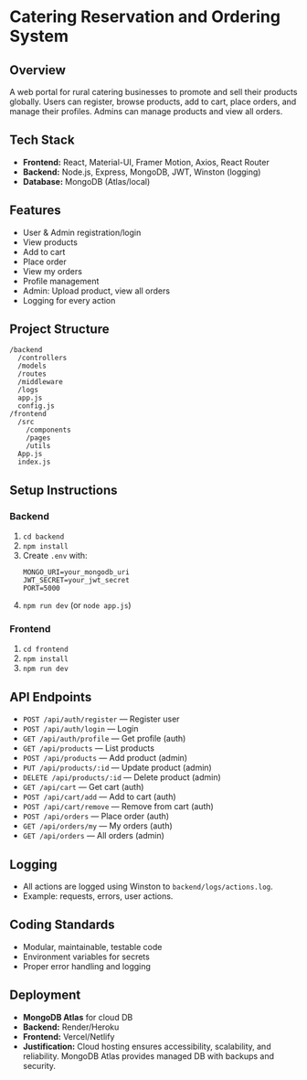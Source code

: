# Catering Reservation and Ordering System

## Overview
A web portal for rural catering businesses to promote and sell their products globally. Users can register, browse products, add to cart, place orders, and manage their profiles. Admins can manage products and view all orders.

## Tech Stack
- **Frontend:** React, Material-UI, Framer Motion, Axios, React Router
- **Backend:** Node.js, Express, MongoDB, JWT, Winston (logging)
- **Database:** MongoDB (Atlas/local)

## Features
- User & Admin registration/login
- View products
- Add to cart
- Place order
- View my orders
- Profile management
- Admin: Upload product, view all orders
- Logging for every action

## Project Structure
```
/backend
  /controllers
  /models
  /routes
  /middleware
  /logs
  app.js
  config.js
/frontend
  /src
    /components
    /pages
    /utils
  App.js
  index.js
```

## Setup Instructions
### Backend
1. `cd backend`
2. `npm install`
3. Create `.env` with:
   ```
   MONGO_URI=your_mongodb_uri
   JWT_SECRET=your_jwt_secret
   PORT=5000
   ```
4. `npm run dev` (or `node app.js`)

### Frontend
1. `cd frontend`
2. `npm install`
3. `npm run dev`

## API Endpoints
- `POST /api/auth/register` — Register user
- `POST /api/auth/login` — Login
- `GET /api/auth/profile` — Get profile (auth)
- `GET /api/products` — List products
- `POST /api/products` — Add product (admin)
- `PUT /api/products/:id` — Update product (admin)
- `DELETE /api/products/:id` — Delete product (admin)
- `GET /api/cart` — Get cart (auth)
- `POST /api/cart/add` — Add to cart (auth)
- `POST /api/cart/remove` — Remove from cart (auth)
- `POST /api/orders` — Place order (auth)
- `GET /api/orders/my` — My orders (auth)
- `GET /api/orders` — All orders (admin)

## Logging
- All actions are logged using Winston to `backend/logs/actions.log`.
- Example: requests, errors, user actions.

## Coding Standards
- Modular, maintainable, testable code
- Environment variables for secrets
- Proper error handling and logging

## Deployment
- **MongoDB Atlas** for cloud DB
- **Backend:** Render/Heroku
- **Frontend:** Vercel/Netlify
- **Justification:** Cloud hosting ensures accessibility, scalability, and reliability. MongoDB Atlas provides managed DB with backups and security.
